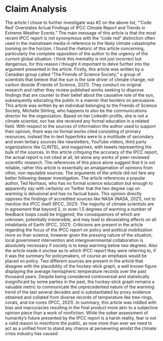 # Claim Analysis

The article I chose to further investigate was #2 on the above list, “‘Code Red’ Overstates Actual Findings of IPCC Climate Report and Trends in Extreme Weather Events.” The main message of this article is that the most recent IPCC report is not synonymous with the “code red” distinction often used in the mainstream media in reference to the likely climate catastrophe looming on the horizon. I found the rhetoric of this article concerning, particularly the complete opposition of the author to the urgency of the current global situation. I think this mentality is not just incorrect but dangerous, for this reason I thought it important to delve further into the argument presented in the article. 
	Firstly, this article was written by a Canadian group called “The Friends of Science Society,” a group of scientists that believe that the sun is the sole driver of climate change, not carbon dioxide (Friends of Science, 2021). They conduct no original research and rather they review published works seeking to disprove findings that are counter to their belief about the causative role of the sun, subsequently educating the public in a manner that borders on persuasive. This article was written by an individual belonging to the Friends of Science Society, Michelle Stirling, who happens to also be the communications director for the organization. Based on her LinkedIn profile, she is not a climate scientist, nor has she received any formal education in a related field. With respect to the sources of information the author used to support their opinion, there was no formal works cited consisting of primary resources, instead the in-text hyperlinks were to a multitude of secondary and even tertiary sources like newsletters, YouTube videos, third party organizations like CLINTEL, and magazines, with tweets representing the bulk of the sources. In this article critiquing the accuracy of the IPCC report, the actual report is not cited at all, let alone any works of peer-reviewed scientific research. The references of this piece alone suggest that it is not reliable, rather this article is essentially an amalgamation of opinions from other, non reputable sources. 
	The arguments of the article did not fare any better following deeper investigation. The article references a popular author, Ted Norhaus, who has no formal science education but enough to apparently say with certainty on Twitter that the two degree cap on warming is delusional and has no factual basis. This opinion directly opposes the findings of accredited sources like NASA (NASA, 2021), not to mention the IPCC itself (IPCC, 2021). The majority of climate scientists are in agreement that beyond 2, or even 1.5 degrees of warming a number of feedback loops could be triggered, the consequences of which are unknown, potentially irreversible, and may lead to devastating effects on all inhabitants of Earth (IPCC, 2021). Criticisms are present in the article regarding the focus of the IPCC report on policy and political mobilization more so than science, however given the pressing nature of the situation, local government intervention and intergovernmental collaboration is absolutely necessary if society is to keep warming below two degrees. Also the article made it unclear as to which IPCC report they were referring to, if it was the summary for policymakers, of course an emphasis would be placed on policy. Two different sources are present in the article that disagree with the plausibility of the hockey-stick graph, a well known figure displaying the average hemispheric temperature records over the past thousand years. Despite being considered controversial and statistically insignificant by some parties in the past, the hockey-stick graph remains a valuable metric to communicate the unprecedented nature of the warming trend of the last several decades and is substantiated by proxy evidence obtained and collated from diverse records of temperature like tree-rings, corals, and ice cores (IPCC, 2021). 
	In summary, this article was riddled with bias and inaccuracies resulting in the final product more akin to a subjective opinion piece than a work of nonfiction. While the sober assessment of humanity’s future presented by the IPCC report is a harsh reality, fear is not a valid reason to misinform the public, as now more than ever we need to act as a unified front to stand any chance at persevering amidst the climate crisis industry has caused.

